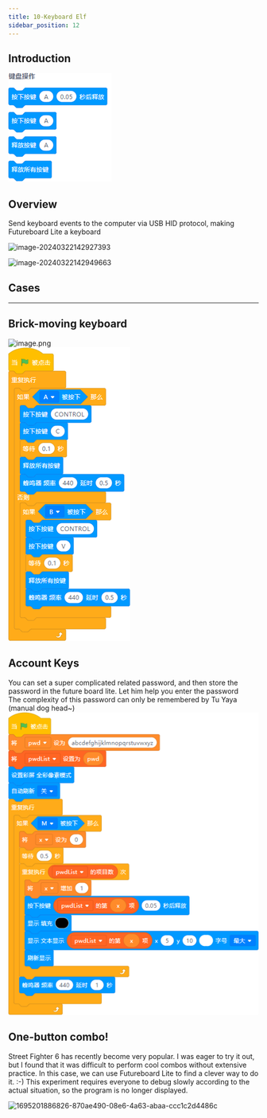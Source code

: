 ```yaml
---
title: 10-Keyboard Elf
sidebar_position: 12
---
```



## Introduction

![image.png](1695197204309-7a7add27-cd86-42ca-974c-e1b0a89372d6.png)





## Overview
Send keyboard events to the computer via USB HID protocol, making Futureboard Lite a keyboard



![image-20240322142927393](https://learn.kittenbot.cn/2024md_pic/image-20240322142927393.png)

![image-20240322142949663](https://learn.kittenbot.cn/2024md_pic/image-20240322142949663.png)



## Cases
---





##  Brick-moving keyboard
![image.png](https://learn.kittenbot.cn/2024md_pic/1695199672193-632421f9-20e9-4233-adb8-f73706939281.png)<br />![image.png](1695199608071-9847374f-7901-40bc-8483-c217bb1fd00a.png)





## Account Keys
You can set a super complicated related password, and then store the password in the future board lite. Let him help you enter the password<br />The complexity of this password can only be remembered by Tu Yaya (manual dog head~)<br />![image.png](1695200868962-56bcb67c-d5c4-46a9-9c65-27739378b214.png)





## One-button combo!
Street Fighter 6 has recently become very popular. I was eager to try it out, but I found that it was difficult to perform cool combos without extensive practice. In this case, we can use Futureboard Lite to find a clever way to do it. :-)
This experiment requires everyone to debug slowly according to the actual situation, so the program is no longer displayed.<br />

![1695201886826-870ae490-08e6-4a63-abaa-ccc1c2d4486c](https://learn.kittenbot.cn/2024md_pic/1695201886826-870ae490-08e6-4a63-abaa-ccc1c2d4486c.gif)